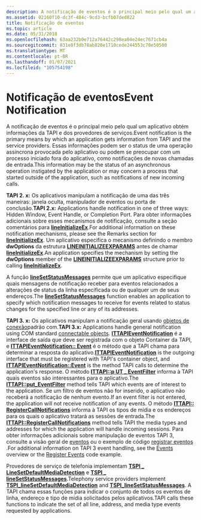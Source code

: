 ```yaml
---
description: A notificação de eventos é o principal meio pelo qual um aplicativo obtém informações da TAPI e dos provedores de serviços.
ms.assetid: 02160f10-dc3f-484c-9cd3-bcfb07ded822
title: Notificação de eventos
ms.topic: article
ms.date: 05/31/2018
ms.openlocfilehash: 63aa232b0e712a76442c298ea04e24ec7671cb4a
ms.sourcegitcommit: 831e8f3db78ab820e1710cede244553c70e50500
ms.translationtype: MT
ms.contentlocale: pt-BR
ms.lasthandoff: 01/07/2021
ms.locfileid: "105754198"
---
```

# <a name="event-notification"></a><span data-ttu-id="8f278-103">Notificação de eventos</span><span class="sxs-lookup"><span data-stu-id="8f278-103">Event Notification</span></span>

<span data-ttu-id="8f278-104">A notificação de eventos é o principal meio pelo qual um aplicativo obtém informações da TAPI e dos provedores de serviços.</span><span class="sxs-lookup"><span data-stu-id="8f278-104">Event notification is the primary means by which an application gets information from TAPI and the service providers.</span></span> <span data-ttu-id="8f278-105">Essas informações podem ser o status de uma operação assíncrona provocada pelo aplicativo ou podem se preocupar com um processo iniciado fora do aplicativo, como notificações de novas chamadas de entrada.</span><span class="sxs-lookup"><span data-stu-id="8f278-105">This information may be the status of an asynchronous operation instigated by the application or may concern a process that started outside of the application, such as notifications of new incoming calls.</span></span>

<span data-ttu-id="8f278-106">**TAPI 2. x:** Os aplicativos manipulam a notificação de uma das três maneiras: janela oculta, manipulador de eventos ou porta de conclusão.</span><span class="sxs-lookup"><span data-stu-id="8f278-106">**TAPI 2.x:** Applications handle notification in one of three ways: Hidden Window, Event Handle, or Completion Port.</span></span> <span data-ttu-id="8f278-107">Para obter informações adicionais sobre esses mecanismos de notificação, consulte a seção comentários para [**lineInitializeEx**](/windows/win32/api/tapi/nf-tapi-lineinitializeexa).</span><span class="sxs-lookup"><span data-stu-id="8f278-107">For additional information on these notification mechanisms, please see the Remarks section for [**lineInitializeEx**](/windows/win32/api/tapi/nf-tapi-lineinitializeexa).</span></span> <span data-ttu-id="8f278-108">Um aplicativo especifica o mecanismo definindo o membro **dwOptions** da estrutura [**LINEINITIALIZEEXPARAMS**](/windows/win32/api/tapi/ns-tapi-lineinitializeexparams) antes de chamar [**lineInitializeEx**](/windows/win32/api/tapi/nf-tapi-lineinitializeexa).</span><span class="sxs-lookup"><span data-stu-id="8f278-108">An application specifies the mechanism by setting the **dwOptions** member of the [**LINEINITIALIZEEXPARAMS**](/windows/win32/api/tapi/ns-tapi-lineinitializeexparams) structure prior to calling [**lineInitializeEx**](/windows/win32/api/tapi/nf-tapi-lineinitializeexa).</span></span>

<span data-ttu-id="8f278-109">A função [**lineSetStatusMessages**](/windows/win32/api/tapi/nf-tapi-linesetstatusmessages) permite que um aplicativo especifique quais mensagens de notificação receber para eventos relacionados a alterações de status da linha especificada ou de qualquer um de seus endereços.</span><span class="sxs-lookup"><span data-stu-id="8f278-109">The [**lineSetStatusMessages**](/windows/win32/api/tapi/nf-tapi-linesetstatusmessages) function enables an application to specify which notification messages to receive for events related to status changes for the specified line or any of its addresses.</span></span>

<span data-ttu-id="8f278-110">**TAPI 3. x:** Os aplicativos manipulam a notificação geral usando [objetos de conexão](../com/events-in-com-and-connectable-objects.md)padrão com.</span><span class="sxs-lookup"><span data-stu-id="8f278-110">**TAPI 3.x:** Applications handle general notification using COM standard [connectable objects](../com/events-in-com-and-connectable-objects.md).</span></span> <span data-ttu-id="8f278-111">[**ITTAPIEventNotification**](/windows/desktop/api/Tapi3if/nn-tapi3if-ittapieventnotification) é a interface de saída que deve ser registrada com o objeto Container da TAPI, e [**ITTAPIEventNotification:: Event**](/windows/desktop/api/Tapi3if/nf-tapi3if-ittapieventnotification-event) é o método que a TAPI chama para determinar a resposta do aplicativo.</span><span class="sxs-lookup"><span data-stu-id="8f278-111">[**ITTAPIEventNotification**](/windows/desktop/api/Tapi3if/nn-tapi3if-ittapieventnotification) is the outgoing interface that must be registered with TAPI's container object, and [**ITTAPIEventNotification::Event**](/windows/desktop/api/Tapi3if/nf-tapi3if-ittapieventnotification-event) is the method TAPI calls to determine the application's response.</span></span> <span data-ttu-id="8f278-112">O método [**ITTAPI::p UT \_ EventFilter**](/windows/desktop/api/tapi3if/nf-tapi3if-ittapi-put_eventfilter) informa à TAPI quais eventos são interessantes para o aplicativo.</span><span class="sxs-lookup"><span data-stu-id="8f278-112">The [**ITTAPI::put\_EventFilter**](/windows/desktop/api/tapi3if/nf-tapi3if-ittapi-put_eventfilter) method tells TAPI which events are of interest to the application.</span></span> <span data-ttu-id="8f278-113">Se um filtro de eventos não for inserido, o aplicativo não receberá a notificação de nenhum evento.</span><span class="sxs-lookup"><span data-stu-id="8f278-113">If an event filter is not entered, the application will not receive notification of any events.</span></span> <span data-ttu-id="8f278-114">O método [**ITTAPI:: RegisterCallNotifications**](/windows/desktop/api/tapi3if/nf-tapi3if-ittapi-registercallnotifications) informa à TAPI os tipos de mídia e os endereços para os quais o aplicativo tratará as sessões de entrada.</span><span class="sxs-lookup"><span data-stu-id="8f278-114">The [**ITTAPI::RegisterCallNotifications**](/windows/desktop/api/tapi3if/nf-tapi3if-ittapi-registercallnotifications) method tells TAPI the media types and addresses for which the application will handle incoming sessions.</span></span> <span data-ttu-id="8f278-115">Para obter informações adicionais sobre manipulação de eventos TAPI 3, consulte a visão geral de [eventos](events.md) ou o exemplo de código [registrar eventos](register-events.md) .</span><span class="sxs-lookup"><span data-stu-id="8f278-115">For additional information on TAPI 3 event handling, see the [Events](events.md) overview or the [Register Events](register-events.md) code example.</span></span>

<span data-ttu-id="8f278-116">Provedores de serviço de telefonia implementam [**TSPI \_ LineSetDefaultMediaDetection**](/windows/win32/api/tspi/nf-tspi-tspi_linesetdefaultmediadetection) e [**TSPI \_ lineSetStatusMessages**](/windows/win32/api/tspi/nf-tspi-tspi_linesetstatusmessages).</span><span class="sxs-lookup"><span data-stu-id="8f278-116">Telephony service providers implement [**TSPI\_lineSetDefaultMediaDetection**](/windows/win32/api/tspi/nf-tspi-tspi_linesetdefaultmediadetection) and [**TSPI\_lineSetStatusMessages**](/windows/win32/api/tspi/nf-tspi-tspi_linesetstatusmessages).</span></span> <span data-ttu-id="8f278-117">A TAPI chama essas funções para indicar o conjunto de todos os eventos de linha, endereço e tipo de mídia solicitados pelos aplicativos.</span><span class="sxs-lookup"><span data-stu-id="8f278-117">TAPI calls these functions to indicate the set of all line, address, and media type events requested by applications.</span></span>

 

 
